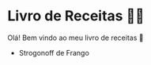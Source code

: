 # Livro de Receitas  :man_cook:

Olá! Bem vindo ao meu livro de receitas :wave:

- Strogonoff de Frango
